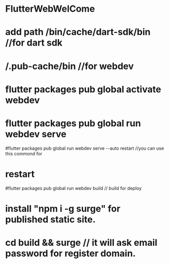 # FlutterWebWelCome
# add path <path to our flutter directory>/bin/cache/dart-sdk/bin   //for dart sdk

# <path to flutter directory>/.pub-cache/bin    //for webdev

 # flutter packages pub global activate webdev

# flutter packages pub global run webdev serve

#flutter packages pub global run webdev serve --auto restart //you can use this commond for
# restart


#flutter packages pub global run webdev build   // build for deploy 

# install "npm i -g surge" for published static site.

# cd build && surge // it will ask email password for register domain.
